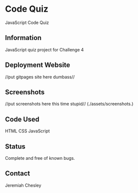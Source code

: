 # Code Quiz
JavaScript Code Quiz

## Information 
JavaScript quiz project for Challenge 4

## Deployment Website
//put gitpages site here dumbass//

## Screenshots
//put screenshots here this time stupid//
(./assets/screenshots.)

## Code Used 
HTML
CSS
JavaScript

## Status
Complete and free of known bugs.
 
## Contact
Jeremiah Chesley